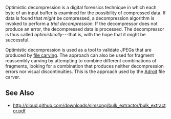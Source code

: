 Optimistic decompression is a digital forensics technique in which each
byte of an input buffer is examined for the possibility of compressed
data. If data is found that *might* be compressed, a decompression
algorithm is invoked to perform a *trial decompression.* If the
decompressor does not produce an error, the decompressed data is
processed. The decompressor is thus called *optimistically*---that is,
with the hope that it might be successful.

Optimistic decompression is used as a tool to validate JPEGs that are
produced by [file carving](file_carving "wikilink"). The approach can
also be used for fragment reassembly carving by attempting to combine
different combinations of fragments, looking for a combination that
produces neither decompression errors nor visual discontinuities. This
is the approach used by the [Adroit](Adroit "wikilink") file carver.

## See Also

- <http://cloud.github.com/downloads/simsong/bulk_extractor/bulk_extractor.pdf>